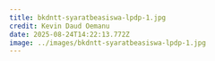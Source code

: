 ```yaml
---
title: bkdntt-syaratbeasiswa-lpdp-1.jpg
credit: Kevin Daud Oemanu
date: 2025-08-24T14:22:13.772Z
image: ../images/bkdntt-syaratbeasiswa-lpdp-1.jpg
---
```


